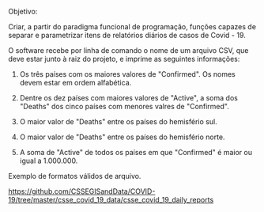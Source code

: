 Objetivo:

Criar, a partir do paradigma funcional de programação, funções
capazes de separar e parametrizar itens de relatórios diários
de casos de Covid - 19.

O software recebe por linha de comando o nome de um arquivo CSV, que deve estar junto à raiz do projeto, e imprime as seguintes informações:

1) Os três países com os maiores valores de "Confirmed". Os nomes devem estar em
ordem alfabética.

2) Dentre os dez países com maiores valores de "Active", a soma dos "Deaths" dos
cinco países com menores valres de "Confirmed".

3) O maior valor de "Deaths" entre os países do hemisfério sul.

4) O maior valor de "Deaths" entre os países do hemisfério norte.

5) A soma de "Active" de todos os países em que "Confirmed" é maior ou igual a
1.000.000.

Exemplo de formatos válidos de arquivo.

https://github.com/CSSEGISandData/COVID-19/tree/master/csse_covid_19_data/csse_covid_19_daily_reports

